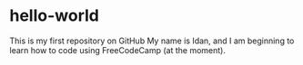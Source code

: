 # hello-world
This is my first repository on GitHub
My name is Idan, and I am beginning to learn how to code using FreeCodeCamp (at the moment). 
